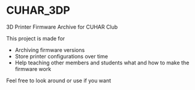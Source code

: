 # CUHAR_3DP
3D Printer Firmware Archive for CUHAR Club

This project is made for 
- Archiving firmware versions
- Store printer configurations over time
- Help teaching other members and students what and how to make the firmware work 

Feel free to look around or use if you want
